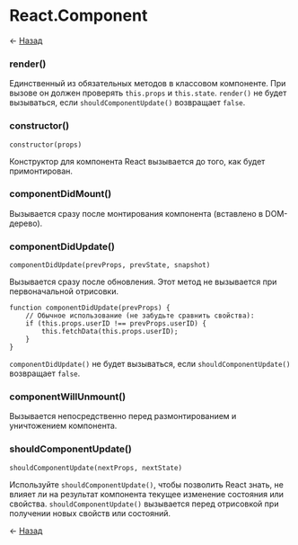 # React.Component

← [Назад][back]

### render()

Единственный из обязательных методов в классовом компоненте. При вызове он должен проверять `this.props` и `this.state`.
`render()` не будет вызываться, если `shouldComponentUpdate()` возвращает `false`.

### constructor()

```react
constructor(props)
```

Конструктор для компонента React вызывается до того, как будет примонтирован.

### componentDidMount()

Вызывается сразу после монтирования компонента (вставлено в DOM-дерево).

### componentDidUpdate()

```react
componentDidUpdate(prevProps, prevState, snapshot)
```

Вызывается сразу после обновления. Этот метод не вызывается при первоначальной отрисовки.

```react
function componentDidUpdate(prevProps) {
    // Обычное использование (не забудьте сравнить свойства):
    if (this.props.userID !== prevProps.userID) {
        this.fetchData(this.props.userID);
    }
}
```

`componentDidUpdate()` не будет вызываться, если `shouldComponentUpdate()` возвращает `false`.

### componentWillUnmount()

Вызывается непосредственно перед размонтированием и уничтожением компонента.

### shouldComponentUpdate()

```react
shouldComponentUpdate(nextProps, nextState)
```

Используйте `shouldComponentUpdate()`, чтобы позволить React знать, не влияет ли на результат компонента текущее
изменение состояния или свойства.
`shouldComponentUpdate()` вызывается перед отрисовкой при получении новых свойств или состояний.

← [Назад][back]

[back]: <.> "Назад к оглавлению"